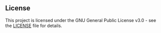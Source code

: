 ## License

This project is licensed under the GNU General Public License v3.0 - see the [LICENSE](./LICENSE) file for details.
